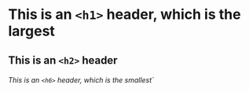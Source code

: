 # This is an `<h1>` header, which is the largest

## This is an `<h2>` header

###### This is an `<h6>` header, which is the smallest`
